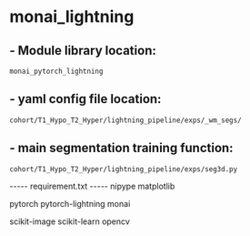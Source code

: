 # monai_lightning

## - Module library location:
`monai_pytorch_lightning`

## - yaml config file location:
`cohort/T1_Hypo_T2_Hyper/lightning_pipeline/exps/_wm_segs/`

## - main segmentation training function:
`cohort/T1_Hypo_T2_Hyper/lightning_pipeline/exps/seg3d.py`


----- requirement.txt -----
nipype
matplotlib

pytorch
pytorch-lightning
monai

scikit-image
scikit-learn
opencv

